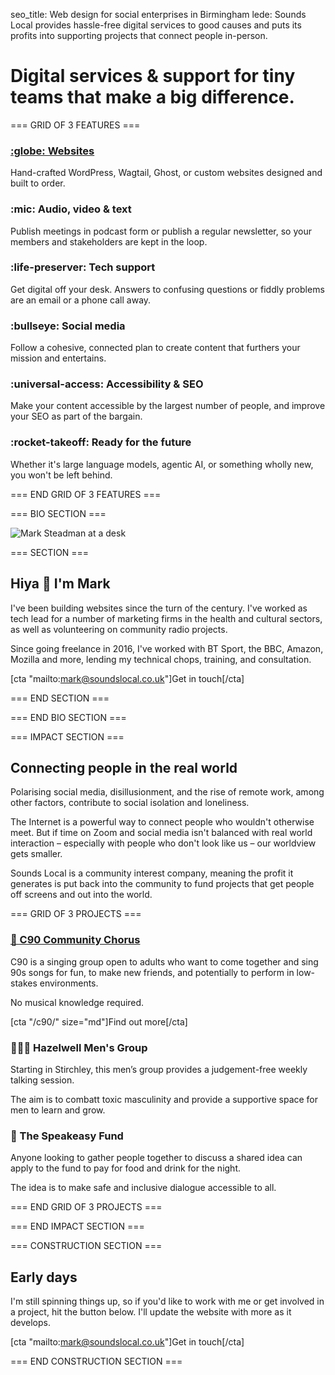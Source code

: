 seo_title: Web design for social enterprises in Birmingham
lede: Sounds Local provides hassle-free digital services to good causes and puts its profits into supporting projects that connect people in-person.

# Digital services & support for tiny teams that make a big difference.

=== GRID OF 3 FEATURES ===

### [:globe: Websites](/websites/)

Hand-crafted WordPress, Wagtail, Ghost, or custom websites designed and built to order.

### :mic: Audio, video & text

Publish meetings in podcast form or publish a regular newsletter, so your members and stakeholders are kept in the loop.

### :life-preserver: Tech support

Get digital off your desk. Answers to confusing questions or fiddly problems are an email or a phone call away.

### :bullseye: Social media

Follow a cohesive, connected plan to create content that furthers your mission and entertains.

### :universal-access: Accessibility & SEO

Make your content accessible by the largest number of people, and improve your SEO as part of the bargain.

### :rocket-takeoff: Ready for the future

Whether it's large language models, agentic AI, or something wholly new, you won't be left behind.

=== END GRID OF 3 FEATURES ===

=== BIO SECTION ===

![Mark Steadman at a desk](img/mark-desk.png)

=== SECTION ===

## Hiya 👋 I'm Mark

I've been building websites since the turn of the century. I've worked as tech lead for a number of marketing firms in the health and cultural sectors, as well as volunteering on community radio projects.

Since going freelance in 2016, I've worked with BT Sport, the BBC, Amazon, Mozilla and more, lending my technical chops, training, and consultation.

[cta "mailto:mark@soundslocal.co.uk"]Get in touch[/cta]

=== END SECTION ===

=== END BIO SECTION ===

=== IMPACT SECTION ===

## Connecting people in the real world

Polarising social media, disillusionment, and the rise of remote work, among other factors, contribute to social isolation and loneliness.

The Internet is a powerful way to connect people who wouldn't otherwise meet. But if time on Zoom and social media isn't balanced with real world interaction – especially with people who don't look like us – our worldview gets smaller.

Sounds Local is a community interest company, meaning the profit it generates is put back into the community to fund projects that get people off screens and out into the world.

=== GRID OF 3 PROJECTS ===

### [🎤 C90 Community Chorus](/c90/)

C90 is a singing group open to adults who want to come together and sing 90s songs for fun, to make new friends, and potentially to perform in low-stakes environments.

No musical knowledge required.

[cta "/c90/" size="md"]Find out more[/cta]

### 🙋🏼‍♂️ Hazelwell Men's Group

Starting in Stirchley, this men’s group provides a judgement-free weekly talking session.

The aim is to combatt toxic masculinity and provide a supportive space for men to learn and grow.

### 🍕 The Speakeasy Fund

Anyone looking to gather people together to discuss a shared idea can apply to the fund to pay for food and drink for the night.

The idea is to make safe and inclusive dialogue accessible to all.

=== END GRID OF 3 PROJECTS ===

=== END IMPACT SECTION ===

=== CONSTRUCTION SECTION ===

## Early days

I'm still spinning things up, so if you'd like to work with me or get involved in a project, hit the button below. I'll update the website with more as it develops.

[cta "mailto:mark@soundslocal.co.uk"]Get in touch[/cta]

=== END CONSTRUCTION SECTION ===
